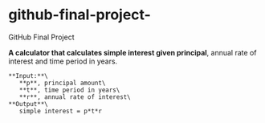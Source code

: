 # github-final-project-
GitHub Final Project

**A calculator that calculates simple interest given principal**, annual rate of interest and time period in years.
```
**Input:**\
   **p**, principal amount\
   **t**, time period in years\
   **r**, annual rate of interest\
**Output**\
   simple interest = p*t*r
```
